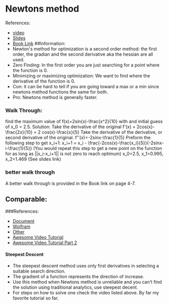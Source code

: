 # Newtons method
References:
- [video](https://www.youtube.com/watch?v=28BMpgxn_Ec)
- [Slides](http://www.ece.mcmaster.ca/~xwu/part4.pdf)
- [Book Link](https://www.cs.ccu.edu.tw/~wtchu/courses/2014s_OPT/Lectures/Chapter%209%20Newton%27s%20Method.pdf)
##Information:
- Newton's method for optimization is a second order method: the first order, the gradian and the second derivative aka the hessian are all used.
- Zero Finding: In the first order you are just searching for a point where the function is 0.  
- Minimizing or maximizing optimization: We want to find where the derivative of the function is 0.
- Con: it can be hard to tell if you are going toward a max or a min since newtons method functions the same for both.
- Pro: Newtons method is generally faster.  

### Walk Through:
  find the maximum value of f(x)=2sin(x)-\frac{x^2}{10} with and initial guess of x_0 = 2.5.
  Solution:
    Take the derivative of the original
    f'(x) = 2cos(x)-\frac{2x}{10} = 2 cos(x)-\frac{x}{5}
    Take the derivative of the derivative, or second derivative of the original.
    f''(x)=-2sinx-\frac{1}{5}
    Preform the following step to get x_i+1:
    x_i+1 = x_i - \frac{-2cos(x)-\frac{x_i}{5}}{-2sinx-i-\frac{1}{5}}
    (You would repeat this step to get a new point on the function for as long as ||x_i-x_i+1|| is not zero to reach optimum)
    x_0=2.5, x_1=0.995, x_2=1.469
    (See slides link)

### better walk through
A better walk through is provided in the Book link on page 4-7.

## Comparable:
###References:
- [Document](http://fivedots.coe.psu.ac.th/~mitchai/wp-content/uploads/2009/07/steepest.pdf)
- [Wolfram](http://mathworld.wolfram.com/MethodofSteepestDescent.html)
- [Other](http://www.math.usm.edu/lambers/mat419/lecture10.pdf)
- [Awesome Video Tutorial](https://www.youtube.com/watch?v=MbYvM2NFLec)
- [Awesome Video Tutorial Part 2](https://www.youtube.com/watch?v=30TLyHgjfJ4)
#### Steepest Descent
- The steepest descent method uses only first derivatives in
selecting a suitable search direction.
- The gradient of a function represents the direction of increase.
- Use this method when Newtons method is unreliable and you can't find the solution using traditional analytics, use steepest decent.
- For steps on how to solve one check the video listed above. By far my favorite tutorial so far.
